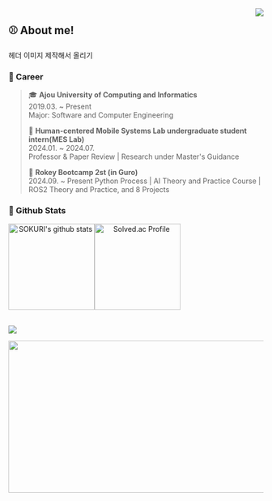<div align="right">
  <img src="https://komarev.com/ghpvc/?username=malenwater&&style=flat-square" align="right"/>
</div>

<div align="left">
  
## ⚾ About me!
  <!-- 헤더 이미지 -->
  헤더 이미지 제작해서 올리기

</div>
  <!-- 자랑할 거 몇개 올리기 -->

### 🌱 Career

> 🎓 **Ajou University of Computing and Informatics**  
> 2019.03. ~ Present  
> Major: Software and Computer Engineering 
> 
> 🐤 **Human-centered Mobile Systems Lab undergraduate student intern(MES Lab)**  
> 2024.01. ~ 2024.07.  
> Professor & Paper Review | Research under Master's Guidance
> 
> 🤖 **Rokey Bootcamp 2st (in Guro)**  
> 2024.09. ~ Present 
> Python Process | AI Theory and Practice Course | ROS2 Theory and Practice, and 8 Projects
>

### 🌱 Github Stats  

<div align="center">
  <div style="display: flex;">
    <img align="center" style="height:170px" src="https://github-readme-stats.vercel.app/api?username=malenwater&show_icons=true&include_all_commits=true&theme=nord&hide_border=true" alt="SOKURI's github stats" />
    <img align="center" style="height:170px" src="http://mazassumnida.wtf/api/v2/generate_badge?boj=malenwater" alt="Solved.ac Profile" />
  </div>
</div>
<br />

![](https://github-profile-summary-cards.vercel.app/api/cards/profile-details?username=malenwater&theme=github_dark)


<div align="center">
  <div style="display: flex, height:180px">
    <a href="https://github.com/devxb/gitanimals">
    <img
      src="https://render.gitanimals.org/farms/malenwater"
      width="1000"
      height="300"
    />
    </a>
  </div>
</div>
